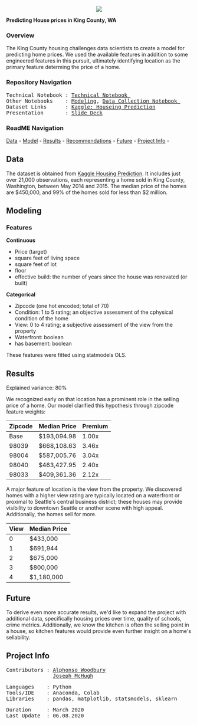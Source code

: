 <p align="center">
   <img src=https://github.com/a-woodbury/Regression-King_County_House_Prices/blob/master/Resources/stlsplash2.jpg />
<div align="center">
   <figcaption></figcaption>
</div>
</p>


**Predicting House prices in King County, WA**

### Overview

The King County housing challenges data scientists to create a model for predicting home prices. We used the available features in addition to some engineered features in this pursuit, ultimately identifying location as the primary feature determing the price of a home. 
 

### Repository Navigation
<pre>
Technical Notebook : <a href=Link>Technical Notebook </a>
Other Notebooks    : <a href=Link>Modeling</a>, <a href=Link>Data Collection Notebook </a>
Dataset Links      : <a href=https://www.kaggle.com/harlfoxem/housesalesprediction>Kaggle: Houseing Prediction</a>
Presentation       : <a href=https://github.com/a-woodbury/A-House-with-a-View/blob/master/Presentation/kch_presentation.pdf>Slide Deck</a>
</pre>

### ReadME Navigation

[Data](https://github.com/a-woodbury/A-House-with-a-View#data) -
[Model](https://github.com/a-woodbury/A-House-with-a-View#model) -
[Results](https://github.com/a-woodbury/A-House-with-a-View#results) - 
[Recommendations](https://github.com/a-woodbury/A-House-with-a-View#recommendations) - 
[Future](https://github.com/a-woodbury/A-House-with-a-View#future) - 
[Project Info](https://github.com/a-woodbury/A-House-with-a-View#project-info) -


## Data
The dataset is obtained from [Kaggle Housing Prediction](https://www.kaggle.com/harlfoxem/housesalesprediction). It includes just over 21,000 observations, each representing a home sold in King County, Washington, between May 2014 and 2015. The median price of the homes are $450,000, and 99% of the homes sold for less than $2 million. 

## Modeling

### Features

**Continuous**

- Price (target)
- square feet of living space
- square feet of lot
- floor
- effective build: the number of years since the house was renovated (or built)

**Categorical**

- Zipcode (one hot encoded; total of 70)
- Condition: 1 to 5 rating; an objective assessment of the cphysical condition of the home
- View: 0 to 4 rating; a subjective assessment of the view from the property
- Waterfront: boolean
- has basement: boolean

These features were fitted using statmodels OLS. 


## Results

Explained variance: 80%

We recognized early on that location has a prominent role in the selling price of a home. Our model clarified this hypothesis through zipcode feature weights:

Zipcode | Median Price | Premium
--- | --- | --- 
Base | $193,094.98 | 1.00x
98039 | $668,108.63 | 3.46x
98004 | $587,005.76 | 3.04x
98040 | $463,427.95| 2.40x
98033 | $409,361.36 | 2.12x

A major feature of location is the view from the property. We discovered homes with a higher view rating are typically located on a waterfront or proximal to Seattle's central business district; these houses may provide visibility to downtown Seattle or another scene with high appeal. Additionally, the homes sell for more. 

View | Median Price 
--- | --- 
0 | $433,000
1 | $691,944
2 | $675,000
3 | $800,000
4 | $1,180,000

## Future

To derive even more accurate results, we'd like to expand the project with additional data, specifically housing prices over time, quality of schools, crime metrics. Additionally, we know the kitchen is often the selling point in a house, so kitchen features would provide even further insight on a home's sellability.


## Project Info
<pre>
Contributors : <a href=https://github.com/a-woodbury>Alphonso Woodbury</a>
               <a href=https://github.com/Joe-Bit-lab>Joseph McHugh</a>
</pre>

<pre>
Languages    : Python
Tools/IDE    : Anaconda, Colab
Libraries    : pandas, matplotlib, statsmodels, sklearn
</pre>

<pre>
Duration     : March 2020
Last Update  : 06.08.2020
</pre>


